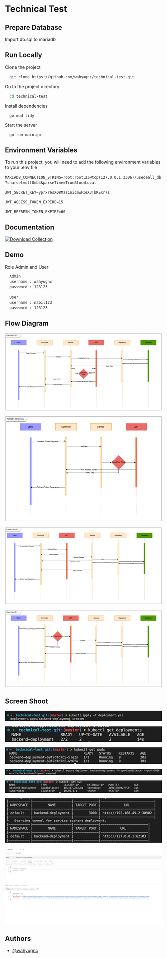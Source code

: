 # Technical Test





## Prepare Database

Import db.sql to mariadb
    
## Run Locally

Clone the project

```bash
  git clone https://github.com/wahyugnc/technical-test.git
```

Go to the project directory

```bash
  cd technical-test
```

Install dependencies

```bash
  go mod tidy
```

Start the server

```bash
  go run main.go
```


## Environment Variables

To run this project, you will need to add the following environment variables to your .env file

`MARIADB_CONNECTION_STRING=root:root123@tcp(127.0.0.1:3306)/usedeall_db?charset=utf8mb4&parseTime=True&loc=Local`

`JWT_SECRET_KEY=yprxr6sXO8Maz1nicmwPxeX3TbKEKr7z`

`JWT_ACCESS_TOKEN_EXPIRE=15`

`JWT_REFRESH_TOKEN_EXPIRE=60`


## Documentation

[![Download Collection](https://heremaps.github.io/postman-collections/img/download.svg)](../../raw/master/UseDeall.postman_collection.json)


## Demo

Role Admin and User

```bash
  Admin 
  username : wahyugnc
  password : 123123

  User
  username : nabil123
  password : 123123
```

## Flow Diagram

![](doc/diagram_01.png)

![](doc/diagram_02.png)

![](doc/diagram_create.png)

![](doc/diagram_read.png)

## Screen Shoot

![](doc/deploy_01.png)

![](doc/deploy_02.png)

![](doc/deploy_03.png)

![](doc/deploy_04.png)

![](doc/deploy_05.png)

![](doc/deploy_07.png)

![](doc/deploy_06.png)
## Authors

- [@wahyugnc](https://www.github.com/wahyugnc)

